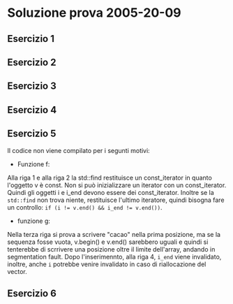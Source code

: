 # Soluzione prova 2005-20-09

## Esercizio 1

## Esercizio 2

## Esercizio 3

## Esercizio 4

## Esercizio 5

Il codice non viene compilato per i segunti motivi:
* Funzione f:

Alla riga 1 e alla riga 2 la std::find restituisce un const_iterator in quanto l'oggetto v è const. Non si può inizializzare un iterator con un const_iterator.
Quindi gli oggetti i e i_end devono essere dei const_iterator.
Inoltre se la ``std::find`` non trova niente, restituisce l'ultimo iteratore, quindi bisogna fare un controllo: ``if (i != v.end() && i_end != v.end())``.

* funzione g:

Nella terza riga si prova a scrivere "cacao" nella prima posizione, ma se la sequenza fosse vuota, v.begin() e v.end() sarebbero uguali e quindi si tenterebbe di scrrivere una posizione oltre il limite dell'array, andando in segmentation fault.
Dopo l'inserimennto, alla riga 4,  ``i_end`` viene invalidato, inoltre, anche ``i`` potrebbe venire invalidato in caso di riallocazione del vector.

## Esercizio 6